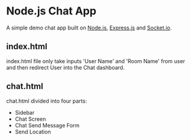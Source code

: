 # Node.js Chat App

A simple demo chat app built on [Node.js](https://nodejs.org/), [Express.js](https://expressjs.com/) and [Socket.io](https://socket.io/).


## index.html
index.html file only take inputs 'User Name' and 'Room Name' from user and then redirect User into the Chat dashboard.


## chat.html

chat.html divided into four parts:
* Sidebar
* Chat Screen 
* Chat Send Message Form
* Send Location


